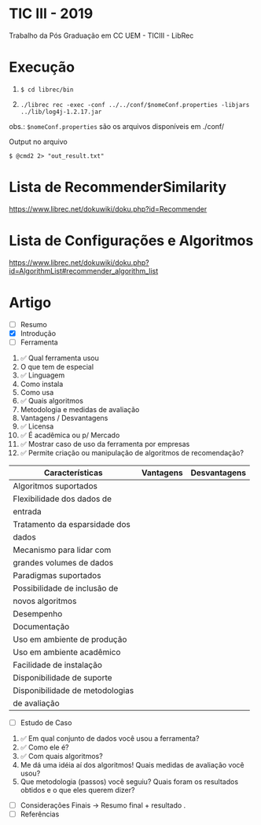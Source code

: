 # TIC III - 2019
Trabalho da Pós Graduação em CC UEM - TICIII - LibRec

Execução 
=============
1. ```$ cd librec/bin```

2. ```./librec rec -exec -conf ../../conf/$nomeConf.properties -libjars ../lib/log4j-1.2.17.jar```

obs.: `$nomeConf.properties` são os arquivos disponíveis em ./conf/

Output no arquivo 

```$ @cmd2 2> "out_result.txt" ```

Lista de RecommenderSimilarity
==============================
https://www.librec.net/dokuwiki/doku.php?id=Recommender

Lista de Configurações e Algoritmos
====================================
https://www.librec.net/dokuwiki/doku.php?id=AlgorithmList#recommender_algorithm_list

Artigo
================================
- [ ] Resumo
- [x] Introdução
- [ ] Ferramenta 
1. ✅ Qual ferramenta usou 
2. O que tem de especial
3. ✅ Linguagem
4. Como instala
5. Como usa 
6. ✅ Quais algoritmos 
7. Metodologia e medidas de avaliação 
8. Vantagens / Desvantagens 
9.  ✅ Licensa
10. ✅ É acadêmica ou p/ Mercado
11. ✅ Mostrar caso de uso da ferramenta por empresas
12. ✅ Permite criação ou manipulação de algoritmos de recomendação?

| Características  | Vantagens  | Desvantagens  |
|---|---|---|
| Algoritmos suportados  |   |   |
| Flexibilidade dos dados de
entrada  |   |   |
| Tratamento da esparsidade dos
dados  |   |   |
| Mecanismo para lidar com
grandes volumes de dados  |   |   |
| Paradigmas suportados  |   |   |
| Possibilidade de inclusão de
novos algoritmos  |   |   |
| Desempenho  |   |   |
| Documentação  |   |   |
| Uso em ambiente de produção  |   |   |
| Uso em ambiente acadêmico  |   |   |
| Facilidade de instalação  |   |   |
| Disponibilidade de suporte |   |   |
| Disponibilidade de metodologias
de avaliação |   |   |

- [ ] Estudo de Caso

1. ✅ Em qual conjunto de dados você usou a ferramenta?   
2. ✅ Como ele é? 
3. ✅ Com quais
algoritmos? 
4. Me dá uma idéia aí dos algoritmos! Quais medidas de avaliação você usou? 
5. Que metodologia (passos) você seguiu? Quais foram os resultados obtidos e o que eles querem dizer?

- [ ] Considerações Finais -> Resumo final + resultado .
- [ ] Referências